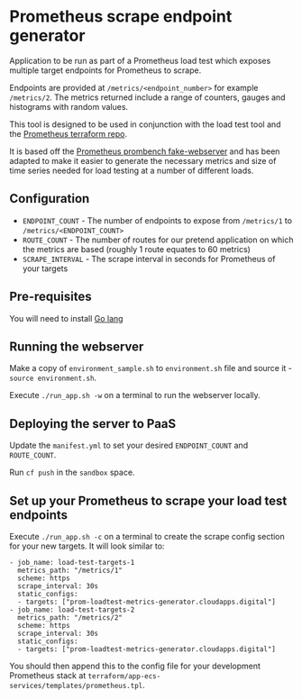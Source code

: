 # Prometheus scrape endpoint generator

Application to be run as part of a Prometheus load test which exposes multiple target endpoints for Prometheus to scrape.

Endpoints are provided at `/metrics/<endpoint_number>` for example `/metrics/2`. The metrics returned include a range of
counters, gauges and histograms with random values.

This tool is designed to be used in conjunction with the load test tool and the [Prometheus terraform repo](https://github.com/alphagov/prometheus-aws-configuration-beta).

It is based off the [Prometheus prombench fake-webserver](https://github.com/prometheus/prombench/tree/master/components/prombench/apps/fake-webserver) and has been adapted to make it easier to generate the necessary metrics and size of time series needed for load testing at a number of different loads.

## Configuration

- `ENDPOINT_COUNT` - The number of endpoints to expose from `/metrics/1` to `/metrics/<ENDPOINT_COUNT>`
- `ROUTE_COUNT` - The number of routes for our pretend application on which the metrics are based (roughly 1 route equates to 60 metrics)
- `SCRAPE_INTERVAL` - The scrape interval in seconds for Prometheus of your targets

## Pre-requisites

You will need to install [Go lang](https://golang.org/doc/install)

## Running the webserver
Make a copy of `environment_sample.sh` to `environment.sh` file and source it - `source environment.sh`.

Execute `./run_app.sh -w` on a terminal to run the webserver locally.

## Deploying the server to PaaS

Update the `manifest.yml` to set your desired `ENDPOINT_COUNT` and `ROUTE_COUNT`.

Run `cf push` in the `sandbox` space.

## Set up your Prometheus to scrape your load test endpoints

Execute `./run_app.sh -c` on a terminal to create the scrape config section for your new targets. It will look similar to:

```
- job_name: load-test-targets-1
  metrics_path: "/metrics/1"
  scheme: https
  scrape_interval: 30s
  static_configs:
  - targets: ["prom-loadtest-metrics-generator.cloudapps.digital"]
- job_name: load-test-targets-2
  metrics_path: "/metrics/2"
  scheme: https
  scrape_interval: 30s
  static_configs:
  - targets: ["prom-loadtest-metrics-generator.cloudapps.digital"]
```

You should then append this to the config file for your development Prometheus stack at `terraform/app-ecs-services/templates/prometheus.tpl`.
